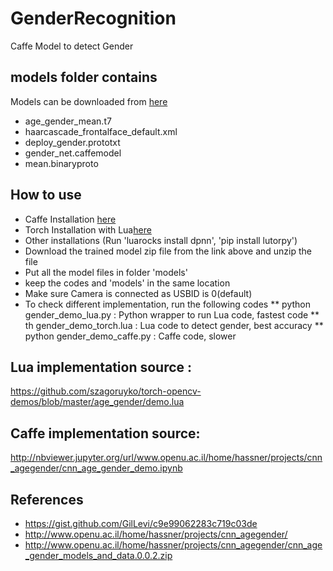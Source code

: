 # GenderRecognition
Caffe Model to detect Gender

## models folder contains
Models can be downloaded from [here](http://www.openu.ac.il/home/hassner/projects/cnn_agegender/cnn_age_gender_models_and_data.0.0.2.zip)
- age_gender_mean.t7
- haarcascade_frontalface_default.xml
- deploy_gender.prototxt  
- gender_net.caffemodel       
- mean.binaryproto

## How to use
- Caffe Installation [here](http://caffe.berkeleyvision.org/installation.html)
- Torch Installation with Lua[here](http://torch.ch/docs/getting-started.html#installing-torch)
- Other installations (Run 'luarocks install dpnn', 'pip install lutorpy')
- Download the trained model zip file from the link above and unzip the file
- Put all the model files in folder 'models'
- keep the codes and 'models' in the same location
- Make sure Camera is connected as USBID is 0(default)
- To check different implementation, run the following codes
** python gender_demo_lua.py : Python wrapper to run Lua code, fastest code
** th gender_demo_torch.lua  : Lua code to detect gender, best accuracy 
** python gender_demo_caffe.py : Caffe code, slower



## Lua implementation source : 
https://github.com/szagoruyko/torch-opencv-demos/blob/master/age_gender/demo.lua

## Caffe implementation  source:  
http://nbviewer.jupyter.org/url/www.openu.ac.il/home/hassner/projects/cnn_agegender/cnn_age_gender_demo.ipynb

## References
- https://gist.github.com/GilLevi/c9e99062283c719c03de
- http://www.openu.ac.il/home/hassner/projects/cnn_agegender/
- http://www.openu.ac.il/home/hassner/projects/cnn_agegender/cnn_age_gender_models_and_data.0.0.2.zip

